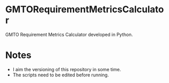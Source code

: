 # GMTORequirementMetricsCalculator
GMTO Requirement Metrics Calculator developed in Python.

# Notes

- I aim the versioning of this repository in some time.
- The scripts need to be edited before running.
